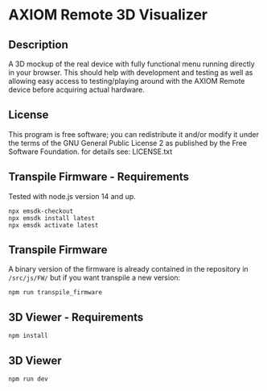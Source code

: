 # AXIOM Remote 3D Visualizer

## Description

A 3D mockup of the real device with fully functional menu running directly in your browser. This should help with development and testing as well as allowing easy access to testing/playing around with the AXIOM Remote device before acquiring actual hardware.

## License

This program is free software; you can redistribute it and/or modify
it under the terms of the GNU General Public License 2 as published by the Free Software Foundation.
for details see: LICENSE.txt

## Transpile Firmware - Requirements
Tested with node.js version 14 and up.

```
npx emsdk-checkout
npx emsdk install latest
npx emsdk activate latest
```

## Transpile Firmware

A binary version of the firmware is already contained in the repository in ```/src/js/FW/``` but if you want transpile a new version:

```
npm run transpile_firmware
```

## 3D Viewer - Requirements

```
npm install
```

## 3D Viewer

```
npm run dev
```
